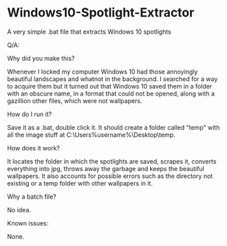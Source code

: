 # Windows10-Spotlight-Extractor
A very simple .bat file that extracts Windows 10 spotlights

Q/A:

Why did you make this?

Whenever I locked my computer Windows 10 had those annoyingly beautiful landscapes and whatnot in the background. I searched for a way to acquire them
but it turned out that Windows 10 saved them in a folder with an obscure name, in a format that could not be opened, along with a gazillion other
files, which were not wallpapers.

How do I run it?

Save it as a .bat, double click it. It should create a folder called "temp" with all the image stuff at C:\Users\%username%\Desktop\temp.

How does it work?

It locates the folder in which the spotlights are saved, scrapes it, converts everything into jpg, throws away the garbage and keeps the beautiful wallpapers.
It also accounts for possible errors such as the directory not existing or a temp folder with other wallpapers in it.

Why a batch file?

No idea.

Known issues:

None.
